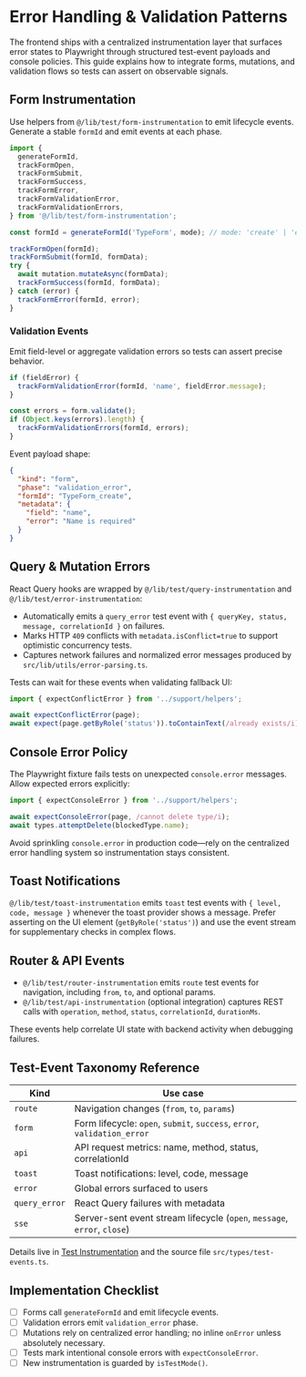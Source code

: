 # Error Handling & Validation Patterns

The frontend ships with a centralized instrumentation layer that surfaces error states to Playwright through structured test-event payloads and console policies. This guide explains how to integrate forms, mutations, and validation flows so tests can assert on observable signals.

## Form Instrumentation

Use helpers from `@/lib/test/form-instrumentation` to emit lifecycle events. Generate a stable `formId` and emit events at each phase.

```typescript
import {
  generateFormId,
  trackFormOpen,
  trackFormSubmit,
  trackFormSuccess,
  trackFormError,
  trackFormValidationError,
  trackFormValidationErrors,
} from '@/lib/test/form-instrumentation';

const formId = generateFormId('TypeForm', mode); // mode: 'create' | 'edit'

trackFormOpen(formId);
trackFormSubmit(formId, formData);
try {
  await mutation.mutateAsync(formData);
  trackFormSuccess(formId, formData);
} catch (error) {
  trackFormError(formId, error);
}
```

### Validation Events

Emit field-level or aggregate validation errors so tests can assert precise behavior.

```typescript
if (fieldError) {
  trackFormValidationError(formId, 'name', fieldError.message);
}

const errors = form.validate();
if (Object.keys(errors).length) {
  trackFormValidationErrors(formId, errors);
}
```

Event payload shape:

```json
{
  "kind": "form",
  "phase": "validation_error",
  "formId": "TypeForm_create",
  "metadata": {
    "field": "name",
    "error": "Name is required"
  }
}
```

## Query & Mutation Errors

React Query hooks are wrapped by `@/lib/test/query-instrumentation` and `@/lib/test/error-instrumentation`:

- Automatically emits a `query_error` test event with `{ queryKey, status, message, correlationId }` on failures.
- Marks HTTP `409` conflicts with `metadata.isConflict=true` to support optimistic concurrency tests.
- Captures network failures and normalized error messages produced by `src/lib/utils/error-parsing.ts`.

Tests can wait for these events when validating fallback UI:

```typescript
import { expectConflictError } from '../support/helpers';

await expectConflictError(page);
await expect(page.getByRole('status')).toContainText(/already exists/i);
```

## Console Error Policy

The Playwright fixture fails tests on unexpected `console.error` messages. Allow expected errors explicitly:

```typescript
import { expectConsoleError } from '../support/helpers';

await expectConsoleError(page, /cannot delete type/i);
await types.attemptDelete(blockedType.name);
```

Avoid sprinkling `console.error` in production code—rely on the centralized error handling system so instrumentation stays consistent.

## Toast Notifications

`@/lib/test/toast-instrumentation` emits `toast` test events with `{ level, code, message }` whenever the toast provider shows a message. Prefer asserting on the UI element (`getByRole('status')`) and use the event stream for supplementary checks in complex flows.

## Router & API Events

- `@/lib/test/router-instrumentation` emits `route` test events for navigation, including `from`, `to`, and optional params.
- `@/lib/test/api-instrumentation` (optional integration) captures REST calls with `operation`, `method`, `status`, `correlationId`, `durationMs`.

These events help correlate UI state with backend activity when debugging failures.

## Test-Event Taxonomy Reference

| Kind | Use case |
| --- | --- |
| `route` | Navigation changes (`from`, `to`, `params`) |
| `form` | Form lifecycle: `open`, `submit`, `success`, `error`, `validation_error` |
| `api` | API request metrics: name, method, status, correlationId |
| `toast` | Toast notifications: level, code, message |
| `error` | Global errors surfaced to users |
| `query_error` | React Query failures with metadata |
| `sse` | Server-sent event stream lifecycle (`open`, `message`, `error`, `close`) |

Details live in [Test Instrumentation](../architecture/test_instrumentation.md) and the source file `src/types/test-events.ts`.

## Implementation Checklist

- [ ] Forms call `generateFormId` and emit lifecycle events.
- [ ] Validation errors emit `validation_error` phase.
- [ ] Mutations rely on centralized error handling; no inline `onError` unless absolutely necessary.
- [ ] Tests mark intentional console errors with `expectConsoleError`.
- [ ] New instrumentation is guarded by `isTestMode()`.
